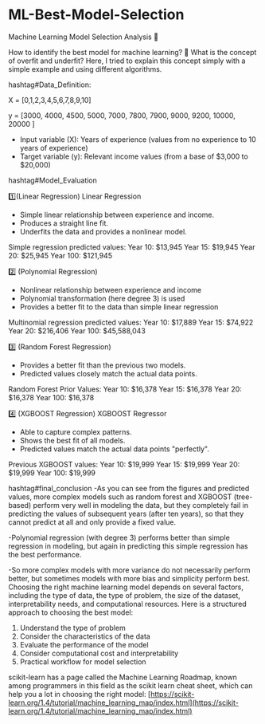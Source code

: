 # ML-Best-Model-Selection

Machine Learning Model Selection Analysis 🧠

How to identify the best model for machine learning? 🤔 What is the concept of overfit and underfit? Here, I tried to explain this concept simply with a simple example and using different algorithms.

hashtag#Data_Definition:

X = [0,1,2,3,4,5,6,7,8,9,10]

y = [3000, 4000, 4500, 5000, 7000, 7800, 7900, 9000, 9200, 10000, 20000 ]
- Input variable (X): Years of experience (values ​​from no experience to 10 years of experience)
- Target variable (y): Relevant income values ​​(from a base of $3,000 to $20,000)

hashtag#Model_Evaluation

1️⃣(Linear Regression) Linear Regression

- Simple linear relationship between experience and income.
- Produces a straight line fit.
- Underfits the data and provides a nonlinear model.

Simple regression predicted values:
Year 10: $13,945
Year 15: $19,945
Year 20: $25,945
Year 100: $121,945

2️⃣ (Polynomial Regression)
- Nonlinear relationship between experience and income
- Polynomial transformation (here degree 3) is used
- Provides a better fit to the data than simple linear regression

Multinomial regression predicted values:
Year 10: $17,889
Year 15: $74,922
Year 20: $216,406
Year 100: $45,588,043

3️⃣ (Random Forest Regression)
- Provides a better fit than the previous two models.
- Predicted values ​​closely match the actual data points.

Random Forest Prior Values:
Year 10: $16,378
Year 15: $16,378
Year 20: $16,378
Year 100: $16,378

4️⃣ (XGBOOST Regression) XGBOOST Regressor
- Able to capture complex patterns.
- Shows the best fit of all models.
- Predicted values ​​match the actual data points "perfectly".

Previous XGBOOST values:
Year 10: $19,999
Year 15: $19,999
Year 20: $19,999
Year 100: $19,999

hashtag#final_conclusion
-As you can see from the figures and predicted values, more complex models such as random forest and XGBOOST (tree-based) perform very well in modeling the data, but they completely fail in predicting the values ​​of subsequent years (after ten years), so that they cannot predict at all and only provide a fixed value.

-Polynomial regression (with degree 3) performs better than simple regression in modeling, but again in predicting this simple regression has the best performance.

-So more complex models with more variance do not necessarily perform better, but sometimes models with more bias and simplicity perform best.
Choosing the right machine learning model depends on several factors, including the type of data, the type of problem, the size of the dataset, interpretability needs, and computational resources. Here is a structured approach to choosing the best model:
1. Understand the type of problem
2. Consider the characteristics of the data
3. Evaluate the performance of the model
4. Consider computational cost and interpretability
5. Practical workflow for model selection

scikit-learn has a page called the Machine Learning Roadmap, known among programmers in this field as the scikit learn cheat sheet, which can help you a lot in choosing the right model: [https://scikit-learn.org/1.4/tutorial/machine_learning_map/index.html](https://scikit-learn.org/1.4/tutorial/machine_learning_map/index.html)
